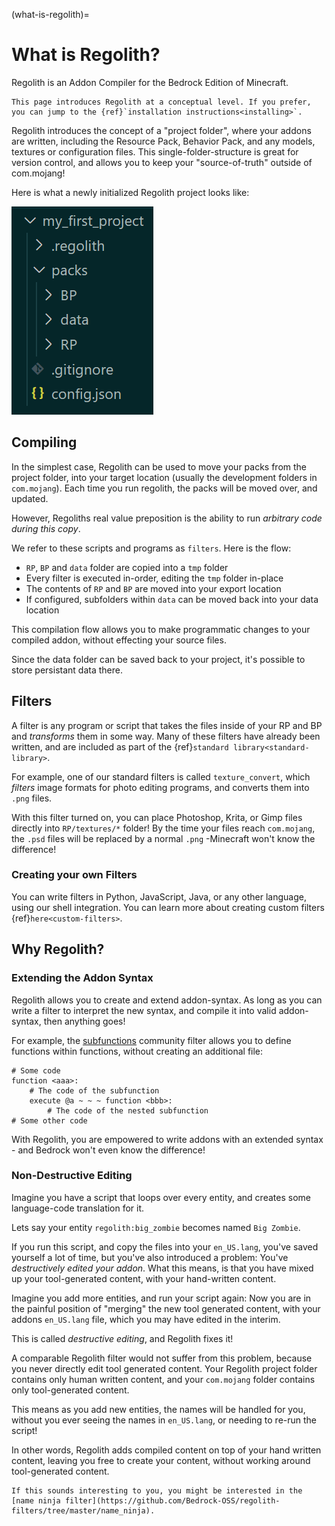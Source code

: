 (what-is-regolith)=
# What is Regolith?

Regolith is an Addon Compiler for the Bedrock Edition of Minecraft.

```{warning}
This page introduces Regolith at a conceptual level. If you prefer, you can jump to the {ref}`installation instructions<installing>`.
```

Regolith introduces the concept of a "project folder", where your addons are written, including the Resource Pack, Behavior Pack, and any models, textures or configuration files. This single-folder-structure is great for version control, and allows you to keep your "source-of-truth" outside of com.mojang!

Here is what a newly initialized Regolith project looks like:

![](./what-is-regolith/project-folder.png)

## Compiling

In the simplest case, Regolith can be used to move your packs from the project folder, into your target location (usually the development folders in `com.mojang`). Each time you run regolith, the packs will be moved over, and updated.

However, Regoliths real value preposition is the ability to run *arbitrary code during this copy*.

We refer to these scripts and programs as `filters`. Here is the flow:
- `RP`, `BP` and `data` folder are copied into a `tmp` folder
- Every filter is executed in-order, editing the `tmp` folder in-place
- The contents of `RP` and `BP` are moved into your export location
- If configured, subfolders within `data` can be moved back into your data location

This compilation flow allows you to make programmatic changes to your compiled addon, without effecting your source files.  

Since the data folder can be saved back to your project, it's possible to store persistant data there.

## Filters

A filter is any program or script that takes the files inside of your RP and BP and *transforms* them in some way. Many of these filters have already been written, and are included as part of the {ref}`standard library<standard-library>`. 

For example, one of our standard filters is called `texture_convert`, which *filters* image formats for photo editing programs, and converts them into `.png` files.

With this filter turned on, you can place Photoshop, Krita, or Gimp files directly into `RP/textures/*` folder! By the time your files reach `com.mojang`, the `.psd` files will be replaced by a normal `.png` -Minecraft won't know the difference!

### Creating your own Filters

You can write filters in Python, JavaScript, Java, or any other language, using our shell integration. You can learn more about creating custom filters {ref}`here<custom-filters>`.

## Why Regolith?

### Extending the Addon Syntax

Regolith allows you to create and extend addon-syntax. As long as you can write a filter to interpret the new syntax, and compile it into valid addon-syntax, then anything goes! 

For example, the [subfunctions](https://github.com/Nusiq/regolith-filters/tree/master/subfunctions) community filter allows you to define functions within functions, without creating an additional file:

```
# Some code
function <aaa>:
    # The code of the subfunction
    execute @a ~ ~ ~ function <bbb>:
        # The code of the nested subfunction
# Some other code
```

With Regolith, you are empowered to write addons with an extended syntax - and Bedrock won't even know the difference!

### Non-Destructive Editing

Imagine you have a script that loops over every entity, and creates some language-code translation for it. 

Lets say your entity `regolith:big_zombie` becomes named `Big Zombie`.

If you run this script, and copy the files into your `en_US.lang`, you've saved yourself a lot of time, but you've also introduced a problem: You've *destructively edited your addon*. What this means, is that you have mixed up your tool-generated content, with your hand-written content. 

Imagine you add more entities, and run your script again: Now you are in the painful position of "merging" the new tool generated content, with your addons `en_US.lang` file, which you may have edited in the interim.

This is called *destructive editing*, and Regolith fixes it!

A comparable Regolith filter would not suffer from this problem, because you never directly edit tool generated content. Your Regolith project folder contains only human written content, and your `com.mojang` folder contains only tool-generated content.

This means as you add new entities, the names will be handled for you, without you ever seeing the names in `en_US.lang`, or needing to re-run the script!

In other words, Regolith adds compiled content on top of your hand written content, leaving you free to create your content, without working around tool-generated content.

```{note}
If this sounds interesting to you, you might be interested in the [name ninja filter](https://github.com/Bedrock-OSS/regolith-filters/tree/master/name_ninja).
```
